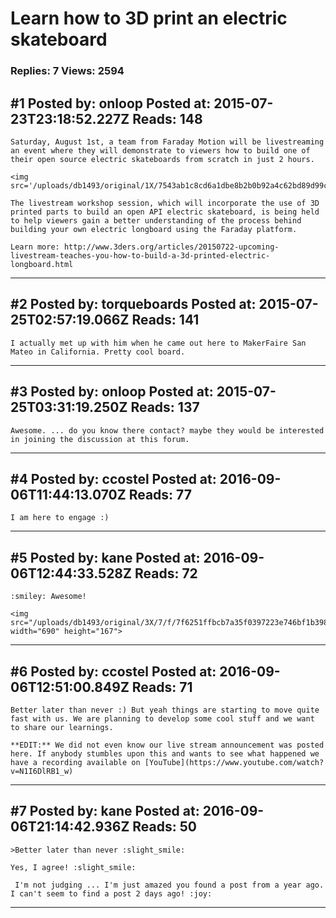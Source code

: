 # Learn how to 3D print an electric skateboard

### Replies: 7 Views: 2594

## \#1 Posted by: onloop Posted at: 2015-07-23T23:18:52.227Z Reads: 148

```
Saturday, August 1st, a team from Faraday Motion will be livestreaming an event where they will demonstrate to viewers how to build one of their open source electric skateboards from scratch in just 2 hours.     

<img src='/uploads/db1493/original/1X/7543ab1c8cd6a1dbe8b2b0b92a4c62bd89d99c42.jpg'>

The livestream workshop session, which will incorporate the use of 3D printed parts to build an open API electric skateboard, is being held to help viewers gain a better understanding of the process behind building your own electric longboard using the Faraday platform.

Learn more: http://www.3ders.org/articles/20150722-upcoming-livestream-teaches-you-how-to-build-a-3d-printed-electric-longboard.html
```

---
## \#2 Posted by: torqueboards Posted at: 2015-07-25T02:57:19.066Z Reads: 141

```
I actually met up with him when he came out here to MakerFaire San Mateo in California. Pretty cool board.
```

---
## \#3 Posted by: onloop Posted at: 2015-07-25T03:31:19.250Z Reads: 137

```
Awesome. ... do you know there contact? maybe they would be interested in joining the discussion at this forum.
```

---
## \#4 Posted by: ccostel Posted at: 2016-09-06T11:44:13.070Z Reads: 77

```
I am here to engage :)
```

---
## \#5 Posted by: kane Posted at: 2016-09-06T12:44:33.528Z Reads: 72

```
:smiley: Awesome!

<img src="/uploads/db1493/original/3X/7/f/7f6251ffbcb7a35f0397223e746bf1b398fbef6a.png" width="690" height="167">
```

---
## \#6 Posted by: ccostel Posted at: 2016-09-06T12:51:00.849Z Reads: 71

```
Better later than never :) But yeah things are starting to move quite fast with us. We are planning to develop some cool stuff and we want to share our learnings.

**EDIT:** We did not even know our live stream announcement was posted here. If anybody stumbles upon this and wants to see what happened we have a recording available on [YouTube](https://www.youtube.com/watch?v=N1I6DlRB1_w)
```

---
## \#7 Posted by: kane Posted at: 2016-09-06T21:14:42.936Z Reads: 50

```
>Better later than never :slight_smile:

Yes, I agree! :slight_smile:

 I'm not judging ... I'm just amazed you found a post from a year ago. I can't seem to find a post 2 days ago! :joy:
```

---
